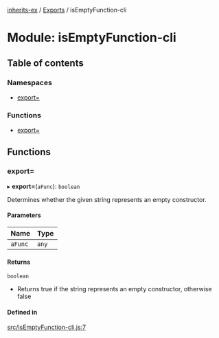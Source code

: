 [inherits-ex](../README.md) / [Exports](../modules.md) / isEmptyFunction-cli

# Module: isEmptyFunction-cli

## Table of contents

### Namespaces

- [export&#x3D;](isEmptyFunction_cli.export_.md)

### Functions

- [export&#x3D;](isEmptyFunction_cli.md#export&#x3D;)

## Functions

### export&#x3D;

▸ **export=**(`aFunc`): `boolean`

Determines whether the given string represents an empty constructor.

#### Parameters

| Name | Type |
| :------ | :------ |
| `aFunc` | `any` |

#### Returns

`boolean`

- Returns true if the string represents an empty constructor, otherwise false

#### Defined in

[src/isEmptyFunction-cli.js:7](https://github.com/snowyu/inherits-ex.js/blob/3460e26/src/isEmptyFunction-cli.js#L7)
